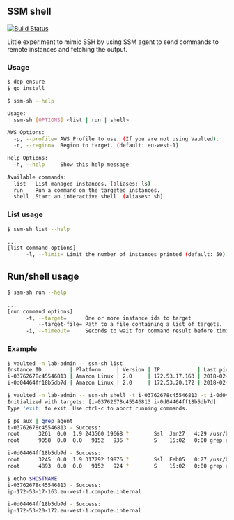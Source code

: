 ## SSM shell

[![Build Status](https://travis-ci.org/itsdalmo/ssm-sh.svg?branch=master)](https://travis-ci.org/itsdalmo/ssm-sh)

Little experiment to mimic SSH by using SSM agent to send commands to
remote instances and fetching the output.

### Usage

```bash
$ dep ensure
$ go install

$ ssm-sh --help

Usage:
  ssm-sh [OPTIONS] <list | run | shell>

AWS Options:
  -p, --profile= AWS Profile to use. (If you are not using Vaulted).
  -r, --region=  Region to target. (default: eu-west-1)

Help Options:
  -h, --help     Show this help message

Available commands:
  list   List managed instances. (aliases: ls)
  run    Run a command on the targeted instances.
  shell  Start an interactive shell. (aliases: sh)
```

### List usage

```bash
$ ssm-sh list --help

...
[list command options]
      -l, --limit= Limit the number of instances printed (default: 50)
```

## Run/shell usage

```bash
$ ssm-sh run --help

...
[run command options]
      -t, --target=      One or more instance ids to target
          --target-file= Path to a file containing a list of targets.
      -i, --timeout=     Seconds to wait for command result before timing out. (default: 30)
```

### Example

```bash
$ vaulted -n lab-admin -- ssm-sh list
Instance ID         | Platform     | Version | IP            | Last pinged
i-03762678c45546813 | Amazon Linux | 2.0     | 172.53.17.163 | 2018-02-06
i-0d04464ff18b5db7d | Amazon Linux | 2.0     | 172.53.20.172 | 2018-02-06

$ vaulted -n lab-admin -- ssm-sh shell -t i-03762678c45546813 -t i-0d04464ff18b5db7d
Initialized with targets: [i-03762678c45546813 i-0d04464ff18b5db7d]
Type 'exit' to exit. Use ctrl-c to abort running commands.

$ ps aux | grep agent
i-03762678c45546813 - Success:
root      3261  0.0  1.9 243560 19668 ?        Ssl  Jan27   4:29 /usr/bin/amazon-ssm-agent
root      9058  0.0  0.0   9152   936 ?        S    15:02   0:00 grep agent

i-0d04464ff18b5db7d - Success:
root      3245  0.0  1.9 317292 19876 ?        Ssl  Feb05   0:27 /usr/bin/amazon-ssm-agent
root      4893  0.0  0.0   9152   924 ?        S    15:02   0:00 grep agent

$ echo $HOSTNAME
i-03762678c45546813 - Success:
ip-172-53-17-163.eu-west-1.compute.internal

i-0d04464ff18b5db7d - Success:
ip-172-53-20-172.eu-west-1.compute.internal
```
